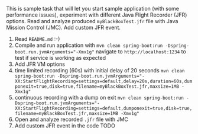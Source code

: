 This is sample task that will let you start sample application (with some performance issues), experiment with different Java Flight Recorder (JFR) options. 
Read and analyze produced ```myBlackBoxTest.jfr``` file with Java Mission Control (JMC). 
Add custom JFR event.

1. Read ```README.md``` :-)
1. Compile and run application with ```mvn clean spring-boot:run -Dspring-boot.run.jvmArguments="-Xmx1g"``` navigate to ```http://localhost:1234``` to test if service is working as expected
1. Add JFR VM options
  1. time limited recording (60s) with initial delay of 20 seconds ```mvn clean spring-boot:run -Dspring-boot.run.jvmArguments="-XX:StartFlightRecording=settings=default,delay=20s,duration=60s,dumponexit=true,disk=true,filename=myBlackBoxTest.jfr,maxsize=1MB -Xmx1g"```
  1. continuous recording with a dump on exit ```mvn clean spring-boot:run -Dspring-boot.run.jvmArguments="-XX:StartFlightRecording=settings=default,dumponexit=true,disk=true,filename=myBlackBoxTest.jfr,maxsize=1MB -Xmx1g"```
1. Open and analyze recorded ```.jfr``` file with JMC
1. Add custom JFR event in the code TODO

    
    
    